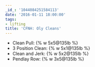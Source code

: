 ```yaml
---
_id_: '1044084251584113'
date: '2016-01-11 18:00:00'
tags:
- lifting
title: 'CFNH: Oly Cleans'
---
```


- Clean Pull: {% w 5x5@135lb %}
- 3 Position Clean: {% w 5x1@135lb %}
- Clean and Jerk: {% w 5x2@135lb %}
- Pendlay Row: {% w 3x5@135lb %}
